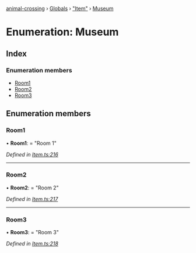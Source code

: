 [animal-crossing](../README.md) › [Globals](../globals.md) › ["Item"](../modules/_item_.md) › [Museum](_item_.museum.md)

# Enumeration: Museum

## Index

### Enumeration members

* [Room1](_item_.museum.md#room1)
* [Room2](_item_.museum.md#room2)
* [Room3](_item_.museum.md#room3)

## Enumeration members

###  Room1

• **Room1**: = "Room 1"

*Defined in [Item.ts:216](https://github.com/Norviah/animal-crossing/blob/fc7c924/module/types/Item.ts#L216)*

___

###  Room2

• **Room2**: = "Room 2"

*Defined in [Item.ts:217](https://github.com/Norviah/animal-crossing/blob/fc7c924/module/types/Item.ts#L217)*

___

###  Room3

• **Room3**: = "Room 3"

*Defined in [Item.ts:218](https://github.com/Norviah/animal-crossing/blob/fc7c924/module/types/Item.ts#L218)*
